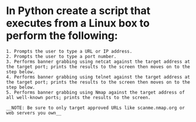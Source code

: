  # In Python create a script that executes from a Linux box to perform the following:

    1. Prompts the user to type a URL or IP address.
    2. Prompts the user to type a port number.
    3. Performs banner grabbing using netcat against the target address at the target port; prints the results to the screen then moves on to the step below.
    4. Performs banner grabbing using telnet against the target address at the target port; prints the results to the screen then moves on to the step below.
    5. Performs banner grabbing using Nmap against the target address of all well-known ports; prints the results to the screen.

    __NOTE: Be sure to only target approved URLs like scanme.nmap.org or web servers you own__

